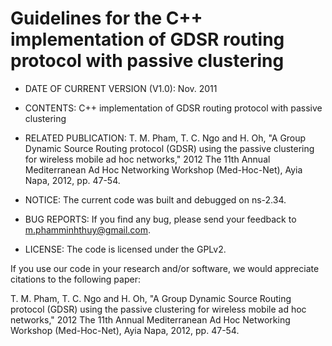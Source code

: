 # Guidelines for the C++ implementation of GDSR routing protocol with passive clustering

* DATE OF CURRENT VERSION (V1.0): Nov. 2011 
* CONTENTS: C++ implementation of GDSR routing protocol with passive clustering
* RELATED PUBLICATION: 
T. M. Pham, T. C. Ngo and H. Oh, "A Group Dynamic Source Routing protocol (GDSR) using the passive clustering for wireless mobile ad hoc networks," 2012 The 11th Annual Mediterranean Ad Hoc Networking Workshop (Med-Hoc-Net), Ayia Napa, 2012, pp. 47-54.

* NOTICE: The current code was built and debugged on ns-2.34.
* BUG REPORTS: If you find any bug, please send your feedback to m.phamminhthuy@gmail.com.
* LICENSE: The code is licensed under the GPLv2.


If you use our code in your research and/or software, we would appreciate citations to the following paper:

T. M. Pham, T. C. Ngo and H. Oh, "A Group Dynamic Source Routing protocol (GDSR) using the passive clustering for wireless mobile ad hoc networks," 2012 The 11th Annual Mediterranean Ad Hoc Networking Workshop (Med-Hoc-Net), Ayia Napa, 2012, pp. 47-54.
